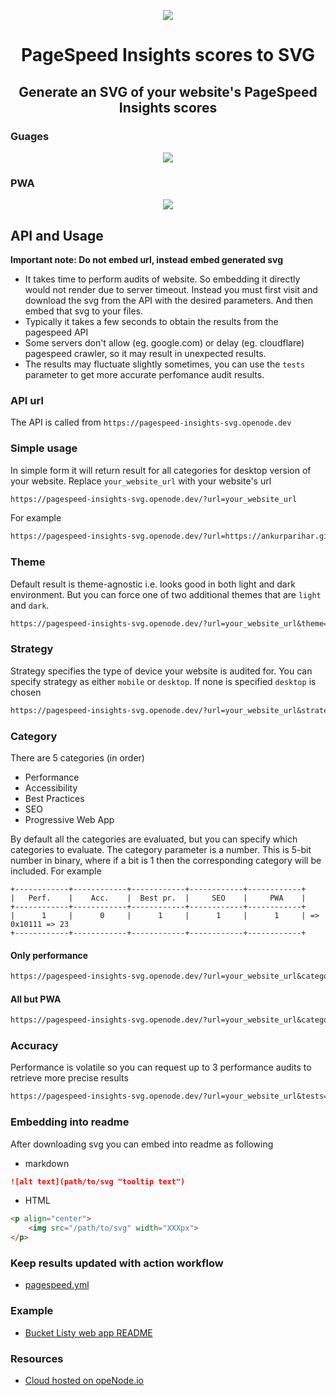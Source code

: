 <p align="center">
	<img src="./assets/banner.svg" >
</p>

<h1 align='center'>PageSpeed Insights scores to SVG</h1>


<h2 align='center'>Generate an SVG of your website's PageSpeed Insights scores</h2>


### Guages
<p align="center">
	<img src="./assets/guages.svg">
</p>

### PWA
<p align="center">
	<img src="./assets/pwa.svg">
</p>

## API and Usage

__Important note: Do not embed url, instead embed generated svg__
- It takes time to perform audits of website. So embedding it directly would not render due to server timeout. Instead you must first visit and download the svg from the API with the desired parameters. And then embed that svg to your files.
- Typically it takes a few seconds to obtain the results from the pagespeed API
- Some servers don't allow (eg. google.com) or delay (eg. cloudflare) pagespeed crawler, so it may result in unexpected results.
- The results may fluctuate slightly sometimes, you can use the ```tests``` parameter to get more accurate perfomance audit results.

### API url
The API is called from `https://pagespeed-insights-svg.openode.dev`

### Simple usage
In simple form it will return result for all categories for desktop version of your website. Replace `your_website_url` with your website's url
```md
https://pagespeed-insights-svg.openode.dev/?url=your_website_url
```
For example
```md
https://pagespeed-insights-svg.openode.dev/?url=https://ankurparihar.github.io
```

### Theme
Default result is theme-agnostic i.e. looks good in both light and dark environment. But you can force one of two additional themes that are `light` and `dark`.
```md
https://pagespeed-insights-svg.openode.dev/?url=your_website_url&theme=dark
```

### Strategy
Strategy specifies the type of device your website is audited for. You can specify strategy as either `mobile` or `desktop`. If none is specified `desktop` is chosen
```md
https://pagespeed-insights-svg.openode.dev/?url=your_website_url&strategy=mobile
```

### Category
There are 5 categories (in order)
- Performance
- Accessibility
- Best Practices
- SEO
- Progressive Web App

By default all the categories are evaluated, but you can specify which categories to evaluate. The category parameter is a number. This is 5-bit number in binary, where if a bit is 1 then the corresponding category will be included.
For example 
```
+------------+------------+------------+------------+------------+
|   Perf.    |    Acc.    |  Best pr.  |     SEO    |     PWA    |
+------------+------------+------------+------------+------------+
|      1     |      0     |      1     |      1     |      1     | => 0x10111 => 23
+------------+------------+------------+------------+------------+
```

#### Only performance
```md
https://pagespeed-insights-svg.openode.dev/?url=your_website_url&categories=16
```

#### All but PWA
```md
https://pagespeed-insights-svg.openode.dev/?url=your_website_url&categories=30
```


### Accuracy

Performance is volatile so you can request up to 3 performance audits to retrieve more precise results
```md
https://pagespeed-insights-svg.openode.dev/?url=your_website_url&tests=3
```

### Embedding into readme
After downloading svg you can embed into readme as following
- markdown
```markdown
![alt text](path/to/svg "tooltip text")
```
- HTML
```html
<p align="center">
    <img src="/path/to/svg" width="XXXpx">
</p>
```

### Keep results updated with action workflow
- [pagespeed.yml](.github/workflows/pagespeed.yml)

### Example
- [Bucket Listy web app README](https://github.com/Correia-jpv/Bucket-listy#development)

### Resources

- [Cloud hosted on opeNode.io](https://www.openode.io/)